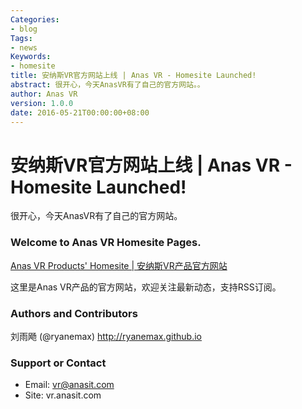 ```yaml
---
Categories:
- blog
Tags:
- news
Keywords:
- homesite
title: 安纳斯VR官方网站上线 | Anas VR - Homesite Launched!
abstract: 很开心，今天AnasVR有了自己的官方网站。。
author: Anas VR
version: 1.0.0
date: 2016-05-21T00:00:00+08:00
---
```


# 安纳斯VR官方网站上线 | Anas VR - Homesite Launched!
很开心，今天AnasVR有了自己的官方网站。

### Welcome to Anas VR Homesite Pages.
[Anas VR Products' Homesite | 安纳斯VR产品官方网站](http://vr.anasit.com)

这里是Anas VR产品的官方网站，欢迎关注最新动态，支持RSS订阅。

### Authors and Contributors
刘雨飏 (@ryanemax) http://ryanemax.github.io

### Support or Contact
- Email: vr@anasit.com
- Site: vr.anasit.com

